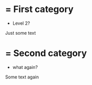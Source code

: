 =
First category
=

* Level 2?

Just some text

=
Second category
=

* what again?

Some text again


